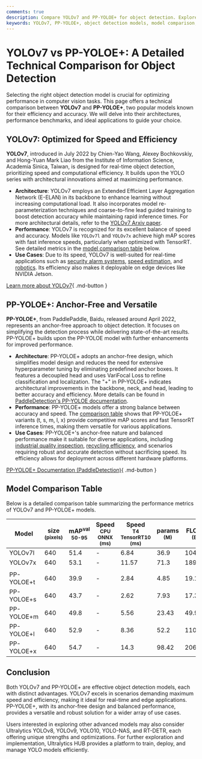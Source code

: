 ```yaml
---
comments: true
description: Compare YOLOv7 and PP-YOLOE+ for object detection. Explore their performance, architectures, and best use cases to select the ideal model for your needs.
keywords: YOLOv7, PP-YOLOE+, object detection models, model comparison, YOLO models, AI benchmarking, computer vision, anchor-free detection, efficient models
---
```


# YOLOv7 vs PP-YOLOE+: A Detailed Technical Comparison for Object Detection

Selecting the right object detection model is crucial for optimizing performance in computer vision tasks. This page offers a technical comparison between **YOLOv7** and **PP-YOLOE+**, two popular models known for their efficiency and accuracy. We will delve into their architectures, performance benchmarks, and ideal applications to guide your choice.

<script async src="https://cdn.jsdelivr.net/npm/chart.js"></script>
<script defer src="../../javascript/benchmark.js"></script>

<canvas id="modelComparisonChart" width="1024" height="400" active-models='["YOLOv7", "PP-YOLOE+"]'></canvas>

## YOLOv7: Optimized for Speed and Efficiency

**YOLOv7**, introduced in July 2022 by Chien-Yao Wang, Alexey Bochkovskiy, and Hong-Yuan Mark Liao from the Institute of Information Science, Academia Sinica, Taiwan, is designed for real-time object detection, prioritizing speed and computational efficiency. It builds upon the YOLO series with architectural innovations aimed at maximizing performance.

- **Architecture**: YOLOv7 employs an Extended Efficient Layer Aggregation Network (E-ELAN) in its backbone to enhance learning without increasing computational load. It also incorporates model re-parameterization techniques and coarse-to-fine lead guided training to boost detection accuracy while maintaining rapid inference times. For more architectural details, refer to the [YOLOv7 Arxiv paper](https://arxiv.org/abs/2207.02696).
- **Performance**: YOLOv7 is recognized for its excellent balance of speed and accuracy. Models like `YOLOv7l` and `YOLOv7x` achieve high mAP scores with fast inference speeds, particularly when optimized with TensorRT. See detailed metrics in the [model comparison table](#model-comparison-table) below.
- **Use Cases**: Due to its speed, YOLOv7 is well-suited for real-time applications such as [security alarm systems](https://www.ultralytics.com/blog/security-alarm-system-projects-with-ultralytics-yolov8), [speed estimation](https://www.ultralytics.com/blog/ultralytics-yolov8-for-speed-estimation-in-computer-vision-projects), and [robotics](https://www.ultralytics.com/glossary/robotics). Its efficiency also makes it deployable on edge devices like NVIDIA Jetson.

[Learn more about YOLOv7](https://docs.ultralytics.com/models/yolov7/){ .md-button }

## PP-YOLOE+: Anchor-Free and Versatile

**PP-YOLOE+**, from PaddlePaddle, Baidu, released around April 2022, represents an anchor-free approach to object detection. It focuses on simplifying the detection process while delivering state-of-the-art results. PP-YOLOE+ builds upon the PP-YOLOE model with further enhancements for improved performance.

- **Architecture**: PP-YOLOE+ adopts an anchor-free design, which simplifies model design and reduces the need for extensive hyperparameter tuning by eliminating predefined anchor boxes. It features a decoupled head and uses VariFocal Loss to refine classification and localization. The "+" in PP-YOLOE+ indicates architectural improvements in the backbone, neck, and head, leading to better accuracy and efficiency. More details can be found in [PaddleDetection's PP-YOLOE documentation](https://github.com/PaddlePaddle/PaddleDetection/tree/develop/configs/ppyoloe).
- **Performance**: PP-YOLOE+ models offer a strong balance between accuracy and speed. The [comparison table](#model-comparison-table) shows that PP-YOLOE+ variants (t, s, m, l, x) provide competitive mAP scores and fast TensorRT inference times, making them versatile for various applications.
- **Use Cases**: PP-YOLOE+'s anchor-free nature and balanced performance make it suitable for diverse applications, including [industrial quality inspection](https://www.ultralytics.com/solutions/ai-in-manufacturing), [recycling efficiency](https://www.ultralytics.com/blog/recycling-efficiency-the-power-of-vision-ai-in-automated-sorting), and scenarios requiring robust and accurate detection without sacrificing speed. Its efficiency allows for deployment across different hardware platforms.

[PP-YOLOE+ Documentation (PaddleDetection)](https://github.com/PaddlePaddle/PaddleDetection/tree/develop/configs/ppyoloe){ .md-button }

## Model Comparison Table

Below is a detailed comparison table summarizing the performance metrics of YOLOv7 and PP-YOLOE+ models.

| Model      | size<br><sup>(pixels) | mAP<sup>val<br>50-95 | Speed<br><sup>CPU ONNX<br>(ms) | Speed<br><sup>T4 TensorRT10<br>(ms) | params<br><sup>(M) | FLOPs<br><sup>(B) |
| ---------- | --------------------- | -------------------- | ------------------------------ | ----------------------------------- | ------------------ | ----------------- |
| YOLOv7l    | 640                   | 51.4                 | -                              | 6.84                                | 36.9               | 104.7             |
| YOLOv7x    | 640                   | 53.1                 | -                              | 11.57                               | 71.3               | 189.9             |
|            |                       |                      |                                |                                     |                    |                   |
| PP-YOLOE+t | 640                   | 39.9                 | -                              | 2.84                                | 4.85               | 19.15             |
| PP-YOLOE+s | 640                   | 43.7                 | -                              | 2.62                                | 7.93               | 17.36             |
| PP-YOLOE+m | 640                   | 49.8                 | -                              | 5.56                                | 23.43              | 49.91             |
| PP-YOLOE+l | 640                   | 52.9                 | -                              | 8.36                                | 52.2               | 110.07            |
| PP-YOLOE+x | 640                   | 54.7                 | -                              | 14.3                                | 98.42              | 206.59            |

<a name="model-comparison-table"></a>

## Conclusion

Both YOLOv7 and PP-YOLOE+ are effective object detection models, each with distinct advantages. YOLOv7 excels in scenarios demanding maximum speed and efficiency, making it ideal for real-time and edge applications. PP-YOLOE+, with its anchor-free design and balanced performance, provides a versatile and robust solution for a wider array of use cases.

Users interested in exploring other advanced models may also consider Ultralytics YOLOv8, YOLOv9, YOLO10, YOLO-NAS, and RT-DETR, each offering unique strengths and optimizations. For further exploration and implementation, Ultralytics HUB provides a platform to train, deploy, and manage YOLO models efficiently.

